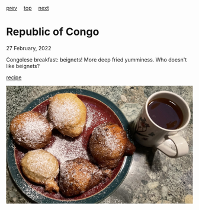[prev](droc.md)&emsp;
[top](../index.md)&emsp;
[next](costa_rica.md)
# Republic of Congo
27 February, 2022


Congolese breakfast: beignets! More deep fried yumminess. Who doesn't like beignets?

[recipe](https://benebakesblog.wordpress.com/2016/07/06/congolese-beignets/)

![Congolese breakfast](images/roc.jpeg)
